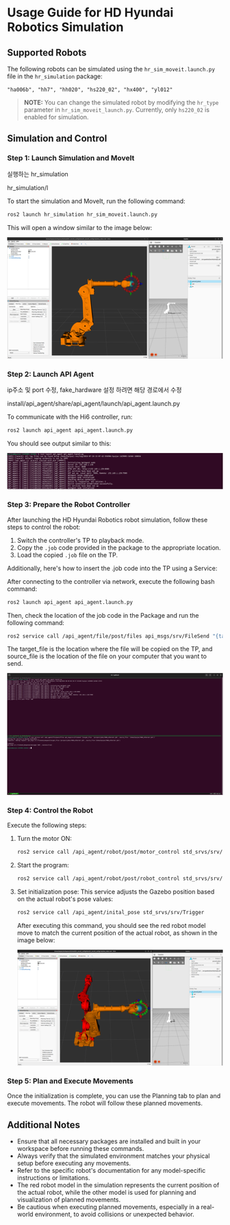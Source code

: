 # Usage Guide for HD Hyundai Robotics Simulation

## Supported Robots

The following robots can be simulated using the `hr_sim_moveit.launch.py` file in the `hr_simulation` package:

```text
"ha006b", "hh7", "hh020", "hs220_02", "hx400", "yl012"
```

> **NOTE:** You can change the simulated robot by modifying the `hr_type` parameter in `hr_sim_moveit_launch.py`. Currently, only `hs220_02` is enabled for simulation.

## Simulation and Control

### Step 1: Launch Simulation and MoveIt

실행하는 hr_simulation 

hr_simulation/l

To start the simulation and MoveIt, run the following command:

```bash
ros2 launch hr_simulation hr_sim_moveit.launch.py
```

This will open a window similar to the image below:

![simulation](../_assets/simulation.png)

### Step 2: Launch API Agent

ip주소 및 port 수정, fake_hardware 설정 하려면 해당 경로에서 수정

install/api_agent/share/api_agent/launch/api_agent.launch.py

To communicate with the Hi6 controller, run:

```bash
ros2 launch api_agent api_agent.launch.py
```

You should see output similar to this:

![api_agent](../_assets/api_agent.png)

### Step 3: Prepare the Robot Controller

After launching the HD Hyundai Robotics robot simulation, follow these steps to control the robot:

1. Switch the controller's TP to playback mode.
2. Copy the `.job` code provided in the package to the appropriate location.
3. Load the copied `.job` file on the TP.

Additionally, here's how to insert the .job code into the TP using a Service:

After connecting to the controller via network, execute the following bash command:

```bash
ros2 launch api_agent api_agent.launch.py
```

Then, check the location of the job code in the Package and run the following command:

```bash
ros2 service call /api_agent/file/post/files api_msgs/srv/FileSend "{target_file: '/project/jobs/7000_ethernet.job', source_file: '/home/hyojun/7000_ethernet.job'}"
```

The target_file is the location where the file will be copied on the TP, and source_file is the location of the file on your computer that you want to send.

![file_send](../_assets/file_send.png)

### Step 4: Control the Robot

Execute the following steps:

1. Turn the motor ON:

   ```bash
   ros2 service call /api_agent/robot/post/motor_control std_srvs/srv/SetBool "{data: true}"
   ```

2. Start the program:

   ```bash
   ros2 service call /api_agent/robot/post/robot_control std_srvs/srv/SetBool "{data: true}"
   ```

3. Set initialization pose:
   This service adjusts the Gazebo position based on the actual robot's pose values:

   ```bash
   ros2 service call /api_agent/inital_pose std_srvs/srv/Trigger
   ```

   After executing this command, you should see the red robot model move to match the current position of the actual robot, as shown in the image below:

   ![init_pose](../_assets/init_pose.png)

### Step 5: Plan and Execute Movements

Once the initialization is complete, you can use the Planning tab to plan and execute movements. The robot will follow these planned movements.

## Additional Notes

- Ensure that all necessary packages are installed and built in your workspace before running these commands.
- Always verify that the simulated environment matches your physical setup before executing any movements.
- Refer to the specific robot's documentation for any model-specific instructions or limitations.
- The red robot model in the simulation represents the current position of the actual robot, while the other model is used for planning and visualization of planned movements.
- Be cautious when executing planned movements, especially in a real-world environment, to avoid collisions or unexpected behavior.
